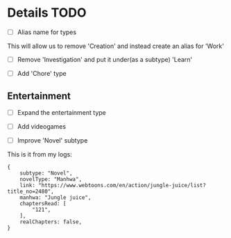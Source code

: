 # Details TODO

- [ ] Alias name for types

This will allow us to remove 'Creation' and instead create an alias for 'Work'

- [ ] Remove 'Investigation' and put it under(as a subtype) 'Learn'

- [ ] Add 'Chore' type

## Entertainment

- [ ] Expand the entertainment type

- [ ] Add videogames

- [ ] Improve 'Novel' subtype

This is it from my logs:
```json5
{
	subtype: "Novel",
	novelType: "Manhwa",
	link: "https://www.webtoons.com/en/action/jungle-juice/list?title_no=2480",
	manhwa: "Jungle juice",
	chaptersRead: [
		"121",
	],
	realChapters: false,
}
```
